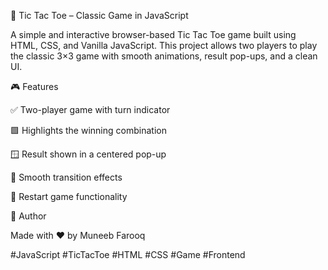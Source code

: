 🧠 Tic Tac Toe – Classic Game in JavaScript

A simple and interactive browser-based Tic Tac Toe game built using HTML, CSS, and Vanilla JavaScript. This project allows two players to play the classic 3×3 game with smooth animations, result pop-ups, and a clean UI.

🎮 Features

✅ Two-player game with turn indicator

🟩 Highlights the winning combination

🪟 Result shown in a centered pop-up

🎨 Smooth transition effects

🔁 Restart game functionality

🙌 Author

Made with ❤️ by Muneeb Farooq

#JavaScript #TicTacToe #HTML #CSS #Game #Frontend
